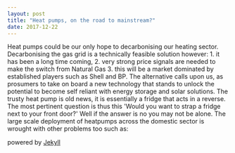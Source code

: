 ```yaml
---
layout: post
title: "Heat pumps, on the road to mainstream?"
date: 2017-12-22
---
```


Heat pumps could be our only hope to decarbonising our heating sector. Decarbonising the gas grid is a technically feasible solution however: 1. it has been a long time coming, 2. very strong price signals are needed to make the switch from Natural Gas 3. this will be a market dominated by established players such as Shell and BP. 
The alternative calls upon us, as prosumers to take on board a new technology that stands to unlock the potential to become self reliant with energy storage and solar solutions. The trusty heat pump is old news, it is essentially a fridge that acts in a reverse. The most pertinent question is thus this 'Would you want to strap a fridge next to your front door?' 
Well if the answer is no you may not be alone. The large scale deployment of heatpumps across the domestic sector is wrought with other problems too such as:

powered by [Jekyll](http://jekyllrb.com)
